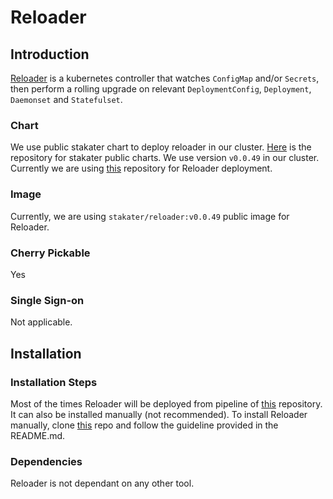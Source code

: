 # Reloader

## Introduction

[Reloader](https://github.com/stakater/Reloader) is a kubernetes controller that watches `ConfigMap` and/or `Secrets`, then perform a rolling upgrade on relevant `DeploymentConfig`, `Deployment`, `Daemonset` and `Statefulset`.

### Chart

We use public stakater chart to deploy reloader in our cluster. [Here](https://github.com/stakater/stakater-charts/tree/master/docs) is the repository for stakater public charts. We use version `v0.0.49` in our cluster. Currently we are using [this](https://github.com/stakater/StakaterInfrastructure) repository for Reloader deployment.

### Image

Currently, we are using `stakater/reloader:v0.0.49` public image for Reloader.

### Cherry Pickable

Yes

### Single Sign-on

Not applicable.

## Installation

### Installation Steps

Most of the times Reloader will be deployed from pipeline of [this](https://github.com/stakater/StakaterInfrastructurel) repository. It can also be installed manually (not recommended). To install Reloader manually, clone [this](https://github.com/stakater/stakaterkubehelmGlobal) repo and follow the guideline provided in the README.md.

### Dependencies

Reloader is not dependant on any other tool.

